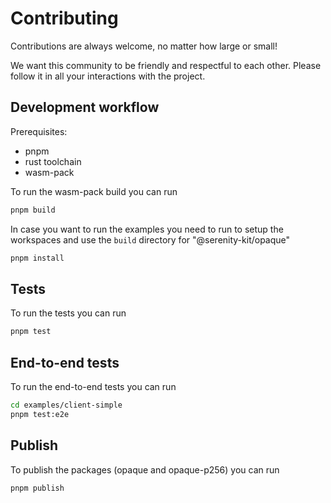 # Contributing

Contributions are always welcome, no matter how large or small!

We want this community to be friendly and respectful to each other. Please follow it in all your interactions with the project.

## Development workflow

Prerequisites:

- pnpm
- rust toolchain
- wasm-pack

To run the wasm-pack build you can run

```sh
pnpm build
```

In case you want to run the examples you need to run to setup the workspaces and use the `build` directory for "@serenity-kit/opaque"

```sh
pnpm install
```

## Tests

To run the tests you can run

```sh
pnpm test
```

## End-to-end tests

To run the end-to-end tests you can run

```sh
cd examples/client-simple
pnpm test:e2e
```

## Publish

To publish the packages (opaque and opaque-p256) you can run

```sh
pnpm publish
```
